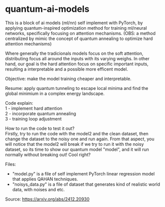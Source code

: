 # quantum-ai-models

This is a block of ai models (ml/nn) self implement with PyTorch, by applying quantum-inspired optimization method for training ml/neural networks, specifically focusing on attention mechanisms. (OBS: a method centralized by mimic the concept of quantum annealing to optimize hard attention mechanisms)

Where generally the tradicionals models focus on the soft attention, distributing focus all around the inputs with its varying weighs. In other hand, 
our goal is the hard attention focus on specific important inputs, resulting a interpretable and a possible more efficent model.

Objective: make the model training cheaper and interpretable.

Resume: apply quantum tunneling to escape local minima and find the global minimium in a complex energy landscape.

Code explain:<br>
1 - implement hard attention<br>
2 - incorporate quantum annealing<br>
3 - training loop adjustment<br>

How to run the code to test it out?<br>
Firstly, try to run the code with the model2 and the clean dataset, then change the dataset to the noisy one and run again.
From that aspect, you will notice that the model2 will break if we try to run it with the noisy dataset, so its time to show
our quantum model "model", and it will run normally without breaking out! Cool right?

Files:
 - "model.py" is a file of self implement PyTorch linear regression model that applies QAHAN techniques.
 - "noisys_data.py" is a file of dataset that generates kind of realistic world data, with noises and etc.

 Source: https://arxiv.org/abs/2412.20930